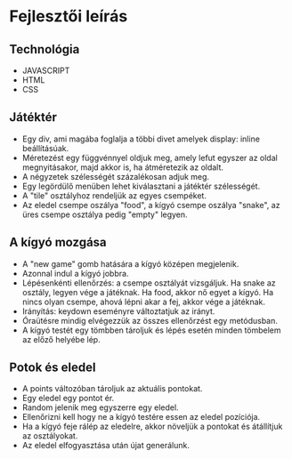 # Fejlesztői leírás

## Technológia
* JAVASCRIPT
* HTML
* CSS

## Játéktér
* Egy div, ami magába foglalja a többi divet amelyek 
display: inline beállításúak.
* Méretezést egy függvénnyel oldjuk meg, amely lefut egyszer az oldal 
megnyitásakor, majd akkor is, ha átméretezik az oldalt.
* A négyzetek szélességét százalékosan adjuk meg.
* Egy legördülő menüben lehet kiválasztani a játéktér szélességét.
* A "tile" osztályhoz rendeljük az egyes csempéket.
* Az eledel csempe oszálya "food", a kígyó csempe oszálya "snake", az üres 
csempe osztálya pedig "empty" legyen. 

## A kígyó mozgása
* A "new game" gomb hatására a kígyó középen megjelenik.
* Azonnal indul a kígyó jobbra.
* Lépésenkénti ellenőrzés: a csempe osztályát vizsgáljuk. Ha snake az osztály, 
legyen vége a játéknak. Ha food, akkor nő egyet a kígyó. Ha nincs olyan csempe, 
ahová lépni akar a fej, akkor vége a játéknak.
* Irányítás: keydown eseményre változtatjuk az irányt.
* Óraütésre mindig elvégezzük az összes ellenőrzést egy metódusban.
* A kígyó testét egy tömbben tároljuk és lépés esetén minden tömbelem az 
előző helyébe lép.

## Potok és eledel
* A points változóban tároljuk az aktuális pontokat.
* Egy eledel egy pontot ér.
* Random jelenik meg egyszerre egy eledel.
* Ellenőrizni kell hogy ne a kígyó testére essen az eledel pozíciója.
* Ha a kígyó feje rálép az eledelre, akkor növeljük a pontokat és átállítjuk az 
osztályokat.
* Az eledel elfogyasztása után újat generálunk.
